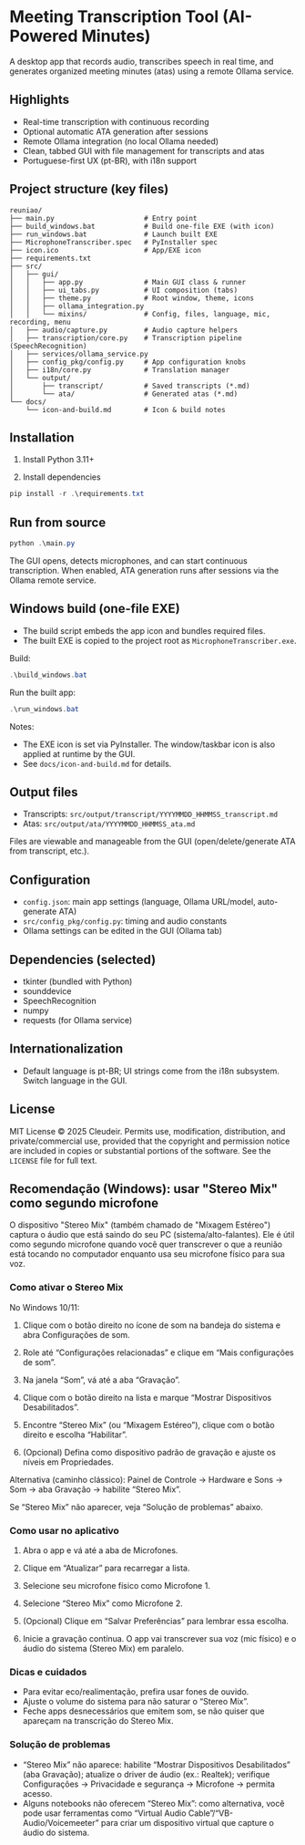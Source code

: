 # Meeting Transcription Tool (AI-Powered Minutes)

A desktop app that records audio, transcribes speech in real time, and generates organized meeting minutes (atas) using a remote Ollama service.

## Highlights

- Real-time transcription with continuous recording
- Optional automatic ATA generation after sessions
- Remote Ollama integration (no local Ollama needed)
- Clean, tabbed GUI with file management for transcripts and atas
- Portuguese-first UX (pt-BR), with i18n support

## Project structure (key files)

```text
reuniao/
├── main.py                      # Entry point
├── build_windows.bat            # Build one-file EXE (with icon)
├── run_windows.bat              # Launch built EXE
├── MicrophoneTranscriber.spec   # PyInstaller spec
├── icon.ico                     # App/EXE icon
├── requirements.txt
├── src/
│   ├── gui/
│   │   ├── app.py               # Main GUI class & runner
│   │   ├── ui_tabs.py           # UI composition (tabs)
│   │   ├── theme.py             # Root window, theme, icons
│   │   ├── ollama_integration.py
│   │   └── mixins/              # Config, files, language, mic, recording, menu
│   ├── audio/capture.py         # Audio capture helpers
│   ├── transcription/core.py    # Transcription pipeline (SpeechRecognition)
│   ├── services/ollama_service.py
│   ├── config_pkg/config.py     # App configuration knobs
│   ├── i18n/core.py             # Translation manager
│   └── output/
│       ├── transcript/          # Saved transcripts (*.md)
│       └── ata/                 # Generated atas (*.md)
└── docs/
    └── icon-and-build.md        # Icon & build notes
```

## Installation

1) Install Python 3.11+

2) Install dependencies

```powershell
pip install -r .\requirements.txt
```

## Run from source

```powershell
python .\main.py
```

The GUI opens, detects microphones, and can start continuous transcription. When enabled, ATA generation runs after sessions via the Ollama remote service.

## Windows build (one-file EXE)

- The build script embeds the app icon and bundles required files.
- The built EXE is copied to the project root as `MicrophoneTranscriber.exe`.

Build:

```powershell
.\build_windows.bat
```

Run the built app:

```powershell
.\run_windows.bat
```

Notes:

- The EXE icon is set via PyInstaller. The window/taskbar icon is also applied at runtime by the GUI.
- See `docs/icon-and-build.md` for details.

## Output files

- Transcripts: `src/output/transcript/YYYYMMDD_HHMMSS_transcript.md`
- Atas: `src/output/ata/YYYYMMDD_HHMMSS_ata.md`

Files are viewable and manageable from the GUI (open/delete/generate ATA from transcript, etc.).

## Configuration

- `config.json`: main app settings (language, Ollama URL/model, auto-generate ATA)
- `src/config_pkg/config.py`: timing and audio constants
- Ollama settings can be edited in the GUI (Ollama tab)

## Dependencies (selected)

- tkinter (bundled with Python)
- sounddevice
- SpeechRecognition
- numpy
- requests (for Ollama service)

## Internationalization

- Default language is pt-BR; UI strings come from the i18n subsystem. Switch language in the GUI.

## License

MIT License © 2025 Cleudeir. Permits use, modification, distribution, and private/commercial use, provided that the copyright and permission notice are included in copies or substantial portions of the software. See the `LICENSE` file for full text.

## Recomendação (Windows): usar "Stereo Mix" como segundo microfone

O dispositivo "Stereo Mix" (também chamado de "Mixagem Estéreo") captura o áudio que está saindo do seu PC (sistema/alto-falantes). Ele é útil como segundo microfone quando você quer transcrever o que a reunião está tocando no computador enquanto usa seu microfone físico para sua voz.

### Como ativar o Stereo Mix

No Windows 10/11:

1) Clique com o botão direito no ícone de som na bandeja do sistema e abra Configurações de som.

2) Role até “Configurações relacionadas” e clique em “Mais configurações de som”.

3) Na janela “Som”, vá até a aba “Gravação”.

4) Clique com o botão direito na lista e marque “Mostrar Dispositivos Desabilitados”.

5) Encontre “Stereo Mix” (ou “Mixagem Estéreo”), clique com o botão direito e escolha “Habilitar”.

6) (Opcional) Defina como dispositivo padrão de gravação e ajuste os níveis em Propriedades.

Alternativa (caminho clássico): Painel de Controle → Hardware e Sons → Som → aba Gravação → habilite “Stereo Mix”.

Se “Stereo Mix” não aparecer, veja “Solução de problemas” abaixo.

### Como usar no aplicativo

1) Abra o app e vá até a aba de Microfones.

2) Clique em “Atualizar” para recarregar a lista.

3) Selecione seu microfone físico como Microfone 1.

4) Selecione “Stereo Mix” como Microfone 2.

5) (Opcional) Clique em “Salvar Preferências” para lembrar essa escolha.

6) Inicie a gravação contínua. O app vai transcrever sua voz (mic físico) e o áudio do sistema (Stereo Mix) em paralelo.

### Dicas e cuidados

- Para evitar eco/realimentação, prefira usar fones de ouvido.
- Ajuste o volume do sistema para não saturar o “Stereo Mix”.
- Feche apps desnecessários que emitem som, se não quiser que apareçam na transcrição do Stereo Mix.

### Solução de problemas

- “Stereo Mix” não aparece: habilite “Mostrar Dispositivos Desabilitados” (aba Gravação); atualize o driver de áudio (ex.: Realtek); verifique Configurações → Privacidade e segurança → Microfone → permita acesso.
- Alguns notebooks não oferecem “Stereo Mix”: como alternativa, você pode usar ferramentas como “Virtual Audio Cable”/“VB-Audio/Voicemeeter” para criar um dispositivo virtual que capture o áudio do sistema.
